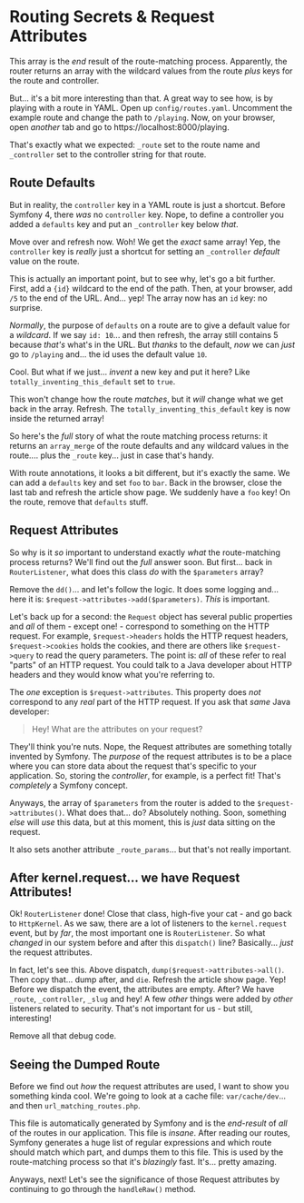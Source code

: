 # Routing Secrets & Request Attributes

This array is the *end* result of the route-matching process. Apparently, the router
returns an array with the wildcard values from the route *plus* keys for the
route and controller.

But... it's a bit more interesting than that. A great way to see how, is by
playing with a route in YAML. Open up `config/routes.yaml`. Uncomment the example
route and change the path to `/playing`. Now, on your browser, open *another*
tab and go to https://localhost:8000/playing.

That's exactly what we expected: `_route` set to the route name and `_controller`
set to the controller string for that route.

## Route Defaults

But in reality, the `controller` key in a YAML route is just a shortcut. Before
Symfony 4, there *was* no `controller` key. Nope, to define a controller you
added a `defaults` key and put an `_controller` key below *that*.

Move over and refresh now. Woh! We get the *exact* same array! Yep, the
`controller` key is *really* just a shortcut for setting an `_controller` *default*
value on the route.

This is actually an important point, but to see why, let's go a bit further.
First, add a `{id}` wildcard to the end of the path. Then, at your browser, add
`/5` to the end of the URL. And... yep! The array now has an `id` key: no surprise.

*Normally*, the purpose of `defaults` on a route are to give a default value for
a *wildcard*. If we say `id: 10`... and then refresh, the array still contains 5
because *that's* what's in the URL. But *thanks* to the default, *now* we can *just*
go to `/playing` and... the id uses the default value `10`.

Cool. But what if we just... *invent* a new key and put it here? Like
`totally_inventing_this_default` set to `true`.

This won't change how the route *matches*, but it *will* change what we get back
in the array. Refresh. The `totally_inventing_this_default` key is now inside
the returned array!

So here's the *full* story of what the route matching process returns: it returns
an `array_merge` of the route defaults and any wildcard values in the route....
plus the `_route` key... just in case that's handy.

With route annotations, it looks a bit different, but it's exactly the same. We can
add a `defaults` key and set `foo` to `bar`. Back in the browser, close the last
tab and refresh the article show page. We suddenly have a `foo` key! On the
route, remove that `defaults` stuff.

## Request Attributes

So why is it *so* important to understand exactly *what* the route-matching process
returns? We'll find out the *full* answer soon. But first... back in `RouterListener`,
what does this class *do* with the `$parameters` array?

Remove the `dd()`... and let's follow the logic. It does some logging and... here
it is: `$request->attributes->add($parameters)`. *This* is important.

Let's back up for a second: the `Request` object has several public properties
and *all* of them - except one! - correspond to something on the HTTP request.
For example, `$request->headers` holds the HTTP request headers, `$request->cookies`
holds the cookies, and there are others like `$request->query` to read the query
parameters. The point is: *all* of these refer to real "parts" of an HTTP request.
You could talk to a Java developer about HTTP headers and they would know what
you're referring to.

The *one* exception is `$request->attributes`. This property does *not* correspond
to any *real* part of the HTTP request. If you ask that *same* Java developer:

> Hey! What are the attributes on your request?

They'll think you're nuts. Nope, the Request attributes are something totally
invented by Symfony. The *purpose* of the request attributes is to be a place
where you can store data about the request that's specific to your application.
So, storing the *controller*, for example, is a perfect fit! That's *completely*
a Symfony concept.

Anyways, the array of `$parameters` from the router is added to the
`$request->attributes()`. What does that... do? Absolutely nothing. Soon,
something *else* will *use* this data, but at this moment, this is *just* data
sitting on the request.

It also sets another attribute `_route_params`... but that's not really important.

## After kernel.request... we have Request Attributes!

Ok! `RouterListener` done! Close that class, high-five your cat - and go back
to `HttpKernel`. As we saw, there are a lot of listeners to the `kernel.request`
event, but by *far*, the most important one is `RouterListener`. So what *changed*
in our system before and after this `dispatch()` line? Basically... *just* the
request attributes.

In fact, let's see this. Above dispatch, `dump($request->attributes->all()`. Then
copy that... dump after, and `die`. Refresh the article show page. Yep! Before
we dispatch the event, the attributes are empty. After? We have `_route`,
`_controller`, `_slug` and hey! A few *other* things were added by *other*
listeners related to security. That's not important for us - but still, interesting!

Remove all that debug code.

## Seeing the Dumped Route

Before we find out *how* the request attributes are used, I want to show you
something kinda cool. We're going to look at a cache file: `var/cache/dev`...
and then `url_matching_routes.php`.

This file is automatically generated by Symfony and is the *end-result* of
*all* of the routes in our application. This file is *insane*. After reading
our routes, Symfony generates a huge list of regular expressions and which route
should match which part, and dumps them to this file. This is used by the
route-matching process so that it's *blazingly* fast. It's... pretty amazing.

Anyways, next! Let's see the significance of those Request attributes by
continuing to go through the `handleRaw()` method.

